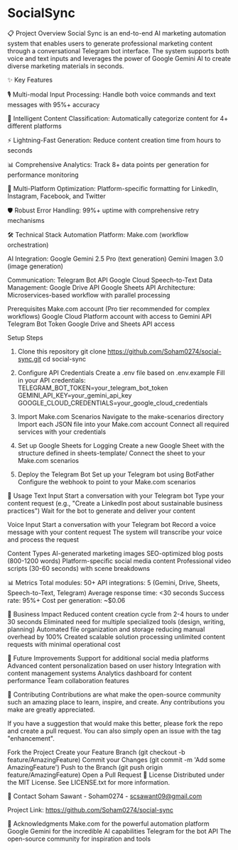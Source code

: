 # SocialSync
📋 Project Overview
Social Sync is an end-to-end AI marketing automation system that enables users to generate professional marketing content through a conversational Telegram bot interface. The system supports both voice and text inputs and leverages the power of Google Gemini AI to create diverse marketing materials in seconds.

✨ Key Features

🎙️ Multi-modal Input Processing: Handle both voice commands and text messages with 95%+ accuracy

🤖 Intelligent Content Classification: Automatically categorize content for 4+ different platforms

⚡ Lightning-Fast Generation: Reduce content creation time from hours to seconds

📊 Comprehensive Analytics: Track 8+ data points per generation for performance monitoring

🔄 Multi-Platform Optimization: Platform-specific formatting for LinkedIn, Instagram, Facebook, and Twitter

🛡️ Robust Error Handling: 99%+ uptime with comprehensive retry mechanisms

🛠️ Technical Stack
Automation Platform: Make.com (workflow orchestration)

AI Integration:
Google Gemini 2.5 Pro (text generation)
Gemini Imagen 3.0 (image generation)

Communication:
Telegram Bot API
Google Cloud Speech-to-Text
Data Management:
Google Drive API
Google Sheets API
Architecture: Microservices-based workflow with parallel processing

Prerequisites
Make.com account (Pro tier recommended for complex workflows)
Google Cloud Platform account with access to Gemini API
Telegram Bot Token
Google Drive and Sheets API access

Setup Steps
1. Clone this repository
git clone https://github.com/Soham0274/social-sync.git
cd social-sync

2. Configure API Credentials
Create a .env file based on .env.example
Fill in your API credentials:
TELEGRAM_BOT_TOKEN=your_telegram_bot_token
GEMINI_API_KEY=your_gemini_api_key
GOOGLE_CLOUD_CREDENTIALS=your_google_cloud_credentials

3. Import Make.com Scenarios
Navigate to the make-scenarios directory
Import each JSON file into your Make.com account
Connect all required services with your credentials

5. Set up Google Sheets for Logging
Create a new Google Sheet with the structure defined in sheets-template/
Connect the sheet to your Make.com scenarios

6. Deploy the Telegram Bot
Set up your Telegram bot using BotFather
Configure the webhook to point to your Make.com scenarios

🚀 Usage
Text Input
Start a conversation with your Telegram bot
Type your content request (e.g., "Create a LinkedIn post about sustainable business practices")
Wait for the bot to generate and deliver your content

Voice Input
Start a conversation with your Telegram bot
Record a voice message with your content request
The system will transcribe your voice and process the request

Content Types
AI-generated marketing images
SEO-optimized blog posts (800-1200 words)
Platform-specific social media content
Professional video scripts (30-60 seconds) with scene breakdowns

📊 Metrics
Total modules: 50+
API integrations: 5 (Gemini, Drive, Sheets, Speech-to-Text, Telegram)
Average response time: <30 seconds
Success rate: 95%+
Cost per generation: ~$0.06

💼 Business Impact
Reduced content creation cycle from 2-4 hours to under 30 seconds
Eliminated need for multiple specialized tools (design, writing, planning)
Automated file organization and storage reducing manual overhead by 100%
Created scalable solution processing unlimited content requests with minimal operational cost

🔮 Future Improvements
 Support for additional social media platforms
 Advanced content personalization based on user history
 Integration with content management systems
 Analytics dashboard for content performance
 Team collaboration features

🤝 Contributing
Contributions are what make the open-source community such an amazing place to learn, inspire, and create. Any contributions you make are greatly appreciated.

If you have a suggestion that would make this better, please fork the repo and create a pull request. You can also simply open an issue with the tag "enhancement".

Fork the Project
Create your Feature Branch (git checkout -b feature/AmazingFeature)
Commit your Changes (git commit -m 'Add some AmazingFeature')
Push to the Branch (git push origin feature/AmazingFeature)
Open a Pull Request
📝 License
Distributed under the MIT License. See LICENSE.txt for more information.

📧 Contact
Soham Sawant - Soham0274 - scsawant09@gmail.com

Project Link: https://github.com/Soham0274/social-sync

🙏 Acknowledgments
Make.com for the powerful automation platform
Google Gemini for the incredible AI capabilities
Telegram for the bot API
The open-source community for inspiration and tools
